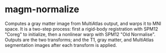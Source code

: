 # magm-normalize

Computes a gray matter image from MultiAtlas output, and warps it to MNI space. It is a two-step process: first a rigid-body registration with SPM12 "Coreg" to initialize, then a nonlinear warp with SPM12 "Old Normalise". Outputs are the two transforms; and the T1, gray matter, and MultiAtlas segmentation images after each transform is applied.
